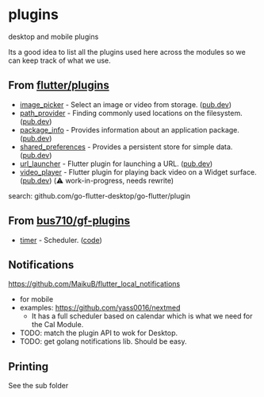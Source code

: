 # plugins

desktop and mobile plugins

Its a good idea to list all the plugins used here across the modules so we can keep track of what we use.

## From [flutter/plugins](https://github.com/flutter/plugins)

- [image_picker](image_picker) - Select an image or video from storage. ([pub.dev](https://pub.dev/packages/image_picker))
- [path_provider](path_provider) - Finding commonly used locations on the filesystem. ([pub.dev](https://pub.dev/packages/path_provider))
- [package_info](package_info) - Provides information about an application package. ([pub.dev](https://pub.dev/packages/package_info))
- [shared_preferences](shared_preferences) - Provides a persistent store for simple data. ([pub.dev](https://pub.dev/packages/shared_preferences))
- [url_launcher](url_launcher) - Flutter plugin for launching a URL. ([pub.dev](https://pub.dev/packages/url_launcher))
- [video_player](video_player) - Flutter plugin for playing back video on a Widget surface. ([pub.dev](https://pub.dev/packages/video_player)) (:warning: work-in-progress, needs rewrite)


search: 
github.com/go-flutter-desktop/go-flutter/plugin

## From [bus710/gf-plugins](https://github.com/bus710/gf-plugins)

- [timer](timer) - Scheduler. ([code](https://github.com/bus710/gf-plugins/blob/master/plugins/timer/timer.go))


## Notifications

https://github.com/MaikuB/flutter_local_notifications
- for mobile
- examples: https://github.com/yass0016/nextmed
	- It has a full scheduler based on calendar which is what we need for the Cal Module.
- TODO: match the plugin API to wok for Desktop.
- TODO: get golang notifications lib. Should be easy.

## Printing

See the sub folder
